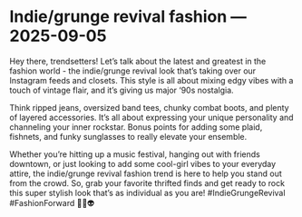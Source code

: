 # Indie/grunge revival fashion — 2025-09-05

Hey there, trendsetters! Let’s talk about the latest and greatest in the fashion world - the indie/grunge revival look that’s taking over our Instagram feeds and closets. This style is all about mixing edgy vibes with a touch of vintage flair, and it’s giving us major ‘90s nostalgia.

Think ripped jeans, oversized band tees, chunky combat boots, and plenty of layered accessories. It’s all about expressing your unique personality and channeling your inner rockstar. Bonus points for adding some plaid, fishnets, and funky sunglasses to really elevate your ensemble.

Whether you’re hitting up a music festival, hanging out with friends downtown, or just looking to add some cool-girl vibes to your everyday attire, the indie/grunge revival fashion trend is here to help you stand out from the crowd. So, grab your favorite thrifted finds and get ready to rock this super stylish look that’s as individual as you are! #IndieGrungeRevival #FashionForward 🤘🖤👽